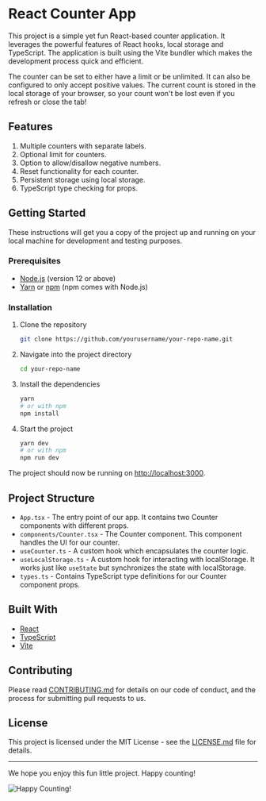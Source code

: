 # React Counter App

This project is a simple yet fun React-based counter application. It leverages the powerful features of React hooks, local storage and TypeScript. The application is built using the Vite bundler which makes the development process quick and efficient. 

The counter can be set to either have a limit or be unlimited. It can also be configured to only accept positive values. The current count is stored in the local storage of your browser, so your count won't be lost even if you refresh or close the tab!

## Features
1. Multiple counters with separate labels.
2. Optional limit for counters.
3. Option to allow/disallow negative numbers.
4. Reset functionality for each counter.
5. Persistent storage using local storage.
6. TypeScript type checking for props.

## Getting Started

These instructions will get you a copy of the project up and running on your local machine for development and testing purposes.

### Prerequisites

- [Node.js](https://nodejs.org/en/download/) (version 12 or above)
- [Yarn](https://classic.yarnpkg.com/en/docs/install/) or [npm](https://www.npmjs.com/get-npm) (npm comes with Node.js)

### Installation

1. Clone the repository
    ```sh
    git clone https://github.com/yourusername/your-repo-name.git
    ```

2. Navigate into the project directory
    ```sh
    cd your-repo-name
    ```

3. Install the dependencies
    ```sh
    yarn
    # or with npm
    npm install
    ```

4. Start the project
    ```sh
    yarn dev
    # or with npm
    npm run dev
    ```

The project should now be running on [http://localhost:3000](http://localhost:3000).

## Project Structure

- `App.tsx` - The entry point of our app. It contains two Counter components with different props.
- `components/Counter.tsx` - The Counter component. This component handles the UI for our counter.
- `useCounter.ts` - A custom hook which encapsulates the counter logic.
- `useLocalStorage.ts` - A custom hook for interacting with localStorage. It works just like `useState` but synchronizes the state with localStorage.
- `types.ts` - Contains TypeScript type definitions for our Counter component props.

## Built With

- [React](https://reactjs.org/)
- [TypeScript](https://www.typescriptlang.org/)
- [Vite](https://vitejs.dev/)

## Contributing

Please read [CONTRIBUTING.md](https://github.com/yourusername/your-repo-name/blob/main/CONTRIBUTING.md) for details on our code of conduct, and the process for submitting pull requests to us.

## License

This project is licensed under the MIT License - see the [LICENSE.md](https://github.com/yourusername/your-repo-name/blob/main/LICENSE.md) file for details.

---

We hope you enjoy this fun little project. Happy counting!

![Happy Counting!](happy_counting.gif)
